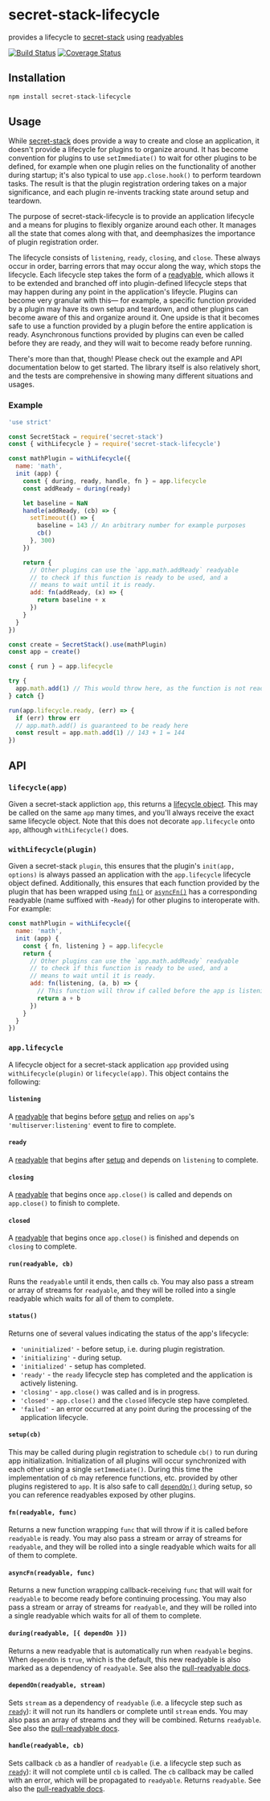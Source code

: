 # secret-stack-lifecycle
provides a lifecycle to [secret-stack](https://github.com/ssb-js/secret-stack) using [readyables](https://github.com/devinivy/pull-readyable)

[![Build Status](https://travis-ci.com/devinivy/secret-stack-lifecycle.svg?branch=main)](https://travis-ci.com/devinivy/secret-stack-lifecycle) [![Coverage Status](https://coveralls.io/repos/devinivy/secret-stack-lifecycle/badge.svg?branch=main&service=github)](https://coveralls.io/github/devinivy/secret-stack-lifecycle?branch=main)

## Installation
```sh
npm install secret-stack-lifecycle
```

## Usage
While [secret-stack](https://github.com/ssb-js/secret-stack) does provide a way to create and close an application, it doesn't provide a lifecycle for plugins to organize around.  It has become convention for plugins to use `setImmediate()` to wait for other plugins to be defined, for example when one plugin relies on the functionality of another during startup; it's also typical to use `app.close.hook()` to perform teardown tasks.  The result is that the plugin registration ordering takes on a major significance, and each plugin re-invents tracking state around setup and teardown.

The purpose of secret-stack-lifecycle is to provide an application lifecycle and a means for plugins to flexibly organize around each other.  It manages all the state that comes along with that, and deemphasizes the importance of plugin registration order.

The lifecycle consists of `listening`, `ready`, `closing`, and `close`.  These always occur in order, barring errors that may occur along the way, which stops the lifecycle.  Each lifecycle step takes the form of a [readyable](https://github.com/devinivy/pull-readyable), which allows it to be extended and branched off into plugin-defined lifecycle steps that may happen during any point in the application's lifeycle.  Plugins can become very granular with this— for example, a specific function provided by a plugin may have its own setup and teardown, and other plugins can become aware of this and organize around it.  One upside is that it becomes safe to use a function provided by a plugin before the entire application is ready.  Asynchronous functions provided by plugins can even be called before they are ready, and they will wait to become ready before running.

There's more than that, though!  Please check out the example and API documentation below to get started.  The library itself is also relatively short, and the tests are comprehensive in showing many different situations and usages.

### Example
```js
'use strict'

const SecretStack = require('secret-stack')
const { withLifecycle } = require('secret-stack-lifecycle')

const mathPlugin = withLifecycle({
  name: 'math',
  init (app) {
    const { during, ready, handle, fn } = app.lifecycle
    const addReady = during(ready)

    let baseline = NaN
    handle(addReady, (cb) => {
      setTimeout(() => {
        baseline = 143 // An arbitrary number for example purposes
        cb()
      }, 300)
    })

    return {
      // Other plugins can use the `app.math.addReady` readyable
      // to check if this function is ready to be used, and a
      // means to wait until it is ready.
      add: fn(addReady, (x) => {
        return baseline + x
      })
    }
  }
})

const create = SecretStack().use(mathPlugin)
const app = create()

const { run } = app.lifecycle

try {
  app.math.add(1) // This would throw here, as the function is not ready yet
} catch {}

run(app.lifecycle.ready, (err) => {
  if (err) throw err
  // app.math.add() is guaranteed to be ready here
  const result = app.math.add(1) // 143 + 1 = 144
})
```

## API

### `lifecycle(app)`
Given a secret-stack appliction `app`, this returns a [lifecycle object](#applifecycle).  This may be called on the same `app` many times, and you'll always receive the exact same lifecycle object.  Note that this does not decorate `app.lifecycle` onto `app`, although `withLifecycle()` does.

### `withLifecycle(plugin)`
Given a secret-stack `plugin`, this ensures that the plugin's `init(app, options)` is always passed an application with the `app.lifecycle` lifecycle object defined.  Additionally, this ensures that each function provided by the plugin that has been wrapped using [`fn()`](#fnreadyable-func) or [`asyncFn()`](#asyncfnreadyable-func) has a corresponding readyable (name suffixed with -`Ready`) for other plugins to interoperate with.  For example:
```js
const mathPlugin = withLifecycle({
  name: 'math',
  init (app) {
    const { fn, listening } = app.lifecycle
    return {
      // Other plugins can use the `app.math.addReady` readyable
      // to check if this function is ready to be used, and a
      // means to wait until it is ready.
      add: fn(listening, (a, b) => {
        // This function will throw if called before the app is listening.
        return a + b
      })
    }
  }
})
```

### `app.lifecycle`
A lifecycle object for a secret-stack application `app` provided using `withLifecycle(plugin)` or `lifecycle(app)`.  This object contains the following:

#### `listening`
A [readyable](https://github.com/devinivy/pull-readyable#createreadyable) that begins before [setup](#setupcb) and relies on `app`'s `'multiserver:listening'` event to fire to complete.

#### `ready`
A [readyable](https://github.com/devinivy/pull-readyable#createreadyable) that begins after [setup](#setupcb) and depends on `listening` to complete.

#### `closing`
A [readyable](https://github.com/devinivy/pull-readyable#createreadyable) that begins once `app.close()` is called and depends on `app.close()` to finish to complete.

#### `closed`
A [readyable](https://github.com/devinivy/pull-readyable#createreadyable) that begins once `app.close()` is finished and depends on `closing` to complete.

#### `run(readyable, cb)`
Runs the `readyable` until it ends, then calls `cb`.  You may also pass a stream or array of streams for `readyable`, and they will be rolled into a single readyable which waits for all of them to complete.

#### `status()`
Returns one of several values indicating the status of the app's lifecycle:
 - `'uninitialized'` - before setup, i.e. during plugin registration.
 - `'initializing'` - during setup.
 - `'initialized'` - setup has completed.
 - `'ready'` - the `ready` lifecycle step has completed and the application is actively listening.
 - `'closing'` - `app.close()` was called and is in progress.
 - `'closed'` - `app.close()` and the `closed` lifecycle step have completed.
 - `'failed'` - an error occurred at any point during the processing of the application lifecycle.

#### `setup(cb)`
This may be called during plugin registration to schedule `cb()` to run during app initialization.  Initialization of all plugins will occur synchronized with each other using a single `setImmediate()`.  During this time the implementation of `cb` may reference functions, etc. provided by other plugins registered to `app`.  It is also safe to call [`dependOn()`](#dependonreadyable-stream) during setup, so you can reference readyables exposed by other plugins.

#### `fn(readyable, func)`
Returns a new function wrapping `func` that will throw if it is called before `readyable` is ready.  You may also pass a stream or array of streams for `readyable`, and they will be rolled into a single readyable which waits for all of them to complete.

#### `asyncFn(readyable, func)`
Returns a new function wrapping callback-receiving `func` that will wait for `readyable` to become ready before continuing processing.  You may also pass a stream or array of streams for `readyable`, and they will be rolled into a single readyable which waits for all of them to complete.

#### `during(readyable, [{ dependOn }])`
Returns a new readyable that is automatically run when `readyable` begins. When `dependOn` is `true`, which is the default, this new readyable is also marked as a dependency of `readyable`.  See also the [pull-readyable docs](https://github.com/devinivy/pull-readyable#readyableduring-dependon-).

#### `dependOn(readyable, stream)`
Sets `stream` as a dependency of `readyable` (i.e. a lifecycle step such as [`ready`](#ready)): it will not run its handlers or complete until `stream` ends.  You may also pass an array of streams and they will be combined.  Returns `readyable`.  See also the [pull-readyable docs](https://github.com/devinivy/pull-readyable#readyabledependonstream).

#### `handle(readyable, cb)`
Sets callback `cb` as a handler of `readyable` (i.e. a lifecycle step such as [`ready`](#ready)): it will not complete until `cb` is called.  The `cb` callback may be called with an error, which will be propagated to `readyable`.  Returns `readyable`.  See also the [pull-readyable docs](https://github.com/devinivy/pull-readyable#readyablehandlecb).
